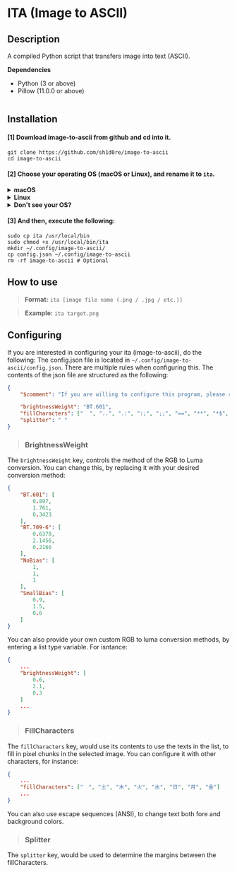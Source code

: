 # ITA (Image to ASCII)

## Description
A compiled Python script that transfers image into text (ASCII). 

**Dependencies**
- Python (3 or above)
- Pillow (11.0.0 or above)

<img src="">

## Installation
#### [1] Download image-to-ascii from github and cd into it.
```shell
git clone https://github.com/sh1d0re/image-to-ascii
cd image-to-ascii
```

#### [2] Choose your operating OS (macOS or Linux), and rename it to `ita`.

<details><summary><b>macOS</b></summary>

```shell
sudo mv ita-macos ita
```
</details><details><summary><b>Linux</b></summary>

```sh
sudo mv ita-linux ita
```
</details><details><summary><b>Don't see your OS?</b></summary>

We are either currently working on it, or ended support for a reason. However, you can compile the script by yourself!
Python compilers such as [Nuitka](https://nuitka.net/), allows easy installation and operation. Compile the `main.py` file to an executable, and rename it to `ita`, and you can simply go to step 3.
</details>

#### [3] And then, execute the following:
```shell
sudo cp ita /usr/local/bin
sudo chmod +x /usr/local/bin/ita
mkdir ~/.config/image-to-ascii/
cp config.json ~/.config/image-to-ascii
rm -rf image-to-ascii # Optional
```

## How to use
> **Format:** `ita [image file name (.png / .jpg / etc.)]`

> **Example:** `ita target.png`

## Configuring
If you are interested in configuring your ita (image-to-ascii), do the following:
The config.json file is located in `~/.config/image-to-ascii/config.json`. There are multiple rules when configuring this. The contents of the json file are structured as the following:

```json
{
    "$comment": "If you are willing to configure this program, please refer to the README.md file to prevent any bugs.",

    "brightnessWeight": "BT.601",  
    "fillCharacters": ["  ", "..", ".:", ":;", ";;", "==", "**", "*$", "$$", "@@", "##"],
    "splitter": " "
}
```

> ### BrightnessWeight
The `brightnessWeight` key, controls the method of the RGB to Luma conversion. You can change this, by replacing it with your desired conversion method:
```json
{
    "BT.601": [
        0.897,
        1.761, 
        0.3423
    ],
    "BT.709-6": [
        0.6378,
        2.1456,
        0.2166 
    ],
    "NoBias": [
        1,
        1,
        1 
    ],
    "SmallBias": [
        0.9, 
        1.5, 
        0.6 
    ]
}
```

You can also provide your own custom RGB to luma conversion methods, by entering a list type variable. For isntance:
```json
{
    ...
    "brightnessWeight": [
        0.6,
        2.1,
        0.3
    ]
    ...
}
```

> ### FillCharacters
The `fillCharacters` key, would use its contents to use the texts in the list, to fill in pixel chunks in the selected image. You can configure it with other characters, for instance:
```json
{
    ...
    "fillCharacters": ["　", "土", "木", "火", "水", "日", "月", "金"]
    ...
}
```
You can also use escape sequences (ANSI), to change text both fore and background colors.

> ### Splitter
The `splitter` key, would be used to determine the margins between the fillCharacters. 
